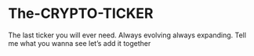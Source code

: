 # The-CRYPTO-TICKER
The last ticker you will ever need. Always evolving always expanding. Tell me what you wanna see let’s add it together
